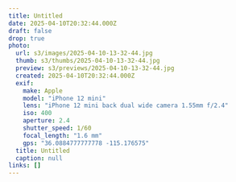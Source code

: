 ```yaml
---
title: Untitled
date: 2025-04-10T20:32:44.000Z
draft: false
drop: true
photo:
  url: s3/images/2025-04-10-13-32-44.jpg
  thumb: s3/thumbs/2025-04-10-13-32-44.jpg
  preview: s3/previews/2025-04-10-13-32-44.jpg
  created: 2025-04-10T20:32:44.000Z
  exif:
    make: Apple
    model: "iPhone 12 mini"
    lens: "iPhone 12 mini back dual wide camera 1.55mm f/2.4"
    iso: 400
    aperture: 2.4
    shutter_speed: 1/60
    focal_length: "1.6 mm"
    gps: "36.0884777777778 -115.176575"
  title: Untitled
  caption: null
links: []
---
```

